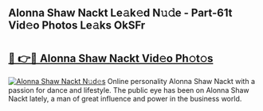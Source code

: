 ## Alonna Shaw Nackt Le𝚊k𝚎d N𝚞𝚍e - Part-61t Vid𝚎o Photos Le𝚊ks OkSFr

# <h2><a href="http://fb5133u.evod.top/?m=Alonna+Shaw+Nackt">🔗 👉🔴 Alonna Shaw Nackt Vid𝚎o Ph𝚘t𝚘s</a></h2>

[![Alonna Shaw Nackt N𝚞d𝚎s](https://i.imgur.com/8V9OHl7.gif)](http://fb5133u.evod.top/?m=Alonna+Shaw+Nackt)
Online personality Alonna Shaw Nackt with a passion for dance and lifestyle. The public eye has been on Alonna Shaw Nackt lately, a man of great influence and power in the business world. 
